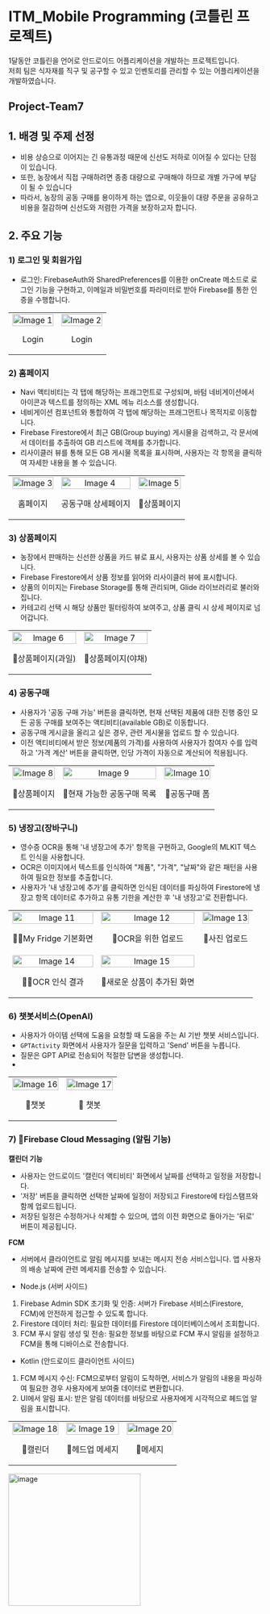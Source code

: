 # ITM_Mobile Programming (코틀린 프로젝트)
1달동안 코틀린을 언어로 안드로이드 어플리케이션을 개발하는 프로젝트입니다.<br/>
저희 팀은 식자재를 직구 및 공구할 수 있고 인벤토리를 관리할 수 있는 어플리케이션을 개발하였습니다.

## Project-Team7 

## 1. 배경 및 주제 선정
+ 비용 상승으로 이어지는 긴 유통과정 때문에 신선도 저하로 이어질 수 있다는 단점이 있습니다.<br/> 
+ 또한, 농장에서 직접 구매하려면 종종 대량으로 구매해야 하므로 개별 가구에 부담이 될 수 있습니다
+ 따라서, 농장의 공동 구매를 용이하게 하는 앱으로, 이웃들이 대량 주문을 공유하고 비용을 절감하며 신선도와 저렴한 가격을 보장하고자 합니다. 


## 2. 주요 기능

### 1) 로그인 및 회원가입 
+ 로그인: FirebaseAuth와 SharedPreferences를 이용한 onCreate 메소드로 로그인 기능을 구현하고, 이메일과 비밀번호를 파라미터로 받아 Firebase를 통한 인증을 수행합니다.

<table style="width: 100%;">
  <tr>
    <td style="text-align: center;">
      <img src="https://github.com/gumchinjun/VeggieNeighbor/assets/97167373/5d73974f-6502-4767-aa40-6a332799db84" alt="Image 1" style="width: 100%;">
      <p>Login</p>
    </td>
    <td style="text-align: center;">
      <img src="https://github.com/gumchinjun/VeggieNeighbor/assets/97167373/c8312704-e39f-4899-bbca-158abb5294aa" alt="Image 2" style="width: 100%;">
      <p>Login</p>
    </td>
  </tr>
</table>

### 2) 홈페이지
+ Navi 액티비티는 각 탭에 해당하는 프래그먼트로 구성되며, 바텀 네비게이션에서 아이콘과 텍스트를 정의하는 XML 메뉴 리소스를 생성합니다.
+ 네비게이션 컴포넌트와 통합하여 각 탭에 해당하는 프래그먼트나 목적지로 이동합니다.
+ Firebase Firestore에서 최근 GB(Group buying) 게시물을 검색하고, 각 문서에서 데이터를 추출하여 GB 리스트에 객체를 추가합니다.
+ 리사이클러 뷰를 통해 모든 GB 게시물 목록을 표시하며, 사용자는 각 항목을 클릭하여 자세한 내용을 볼 수 있습니다.
  
<table style="width: 100%;">
  <tr>
    <td style="text-align: center;">
      <img src="https://github.com/gumchinjun/gumchinjun.github.io/assets/97167373/96d3d81a-9aac-4956-b034-87a372d16071" alt="Image 3" style="width: 100%;">
      <p>홈페이지</p>
    </td>
    <td style="text-align: center;">
      <img src="https://github.com/gumchinjun/gumchinjun.github.io/assets/97167373/6ac9102a-c35b-4e98-903a-bf2ed3fd2888" alt="Image 4" style="width: 100%;">
      <p>공동구매 상세페이지</p>
    </td>
    <td style="text-align: center;">
      <img src="https://github.com/gumchinjun/gumchinjun.github.io/assets/97167373/1c258196-8b66-412d-ab54-9c9a79e902f0" alt="Image 5" style="width: 100%;">
      <p>상품페이지</p>
    </td>
  </tr>
</table>

### 3) 상품페이지
+ 농장에서 판매하는 신선한 상품을 카드 뷰로 표시, 사용자는 상품 상세를 볼 수 있습니다.
+ Firebase Firestore에서 상품 정보를 읽어와 리사이클러 뷰에 표시합니다.
+ 상품의 이미지는 Firebase Storage를 통해 관리되며, Glide 라이브러리로 불러와집니다.
+ 카테고리 선택 시 해당 상품만 필터링하여 보여주고, 상품 클릭 시 상세 페이지로 넘어갑니다.
  
<table style="width: 100%;">
  <tr>
    <td style="text-align: center;">
      <img src="https://github.com/gumchinjun/gumchinjun.github.io/assets/97167373/1c258196-8b66-412d-ab54-9c9a79e902f0" alt="Image 6" style="width: 100%;">
      <p>상품페이지(과일)</p>
    </td>
    <td style="text-align: center;">
      <img src="https://github.com/gumchinjun/gumchinjun.github.io/assets/97167373/973bc1c3-2b95-4d91-aa47-7522ce68e349" alt="Image 7" style="width: 100%;">
      <p>상품페이지(야채)</p>
    </td>
  </tr>
</table>

### 4) 공동구매
+ 사용자가 '공동 구매 가능' 버튼을 클릭하면, 현재 선택된 제품에 대한 진행 중인 모든 공동 구매를 보여주는 액티비티(available GB)로 이동합니다.
+ 공동구매 게시글을 올리고 싶은 경우, 관련 게시물을 업로드 할 수 있습니다.
+ 이전 액티비티에서 받은 정보(제품의 가격)를 사용하여 사용자가 참여자 수를 입력하고 '가격 계산' 버튼을 클릭하면, 인당 가격이 자동으로 계산되어 적용됩니다.

<table style="width: 100%;">
  <tr>
    <td style="text-align: center;">
      <img src="https://github.com/gumchinjun/gumchinjun.github.io/assets/97167373/e9620f03-0d08-44bd-8220-3ab76ea45d1c" alt="Image 8" style="width: 100%;">
      <p>상품페이지</p>
    </td>
    <td style="text-align: center;">
      <img src="https://github.com/gumchinjun/gumchinjun.github.io/assets/97167373/29aafd42-cdfd-4476-a277-a55ff24780fa" alt="Image 9" style="width: 100%;">
      <p>현재 가능한 공동구매 목록</p>
    </td>
        <td style="text-align: center;">
      <img src="https://github.com/gumchinjun/gumchinjun.github.io/assets/97167373/1d37b64d-e8b9-4edc-ab6c-aebdc992ffdc" alt="Image 10" style="width: 100%;">
      <p>공동구매 폼</p>
    </td>
  </tr>
</table>

### 5) 냉장고(장바구니)
+ 영수증 OCR을 통해 '내 냉장고에 추가' 항목을 구현하고, Google의 MLKIT 텍스트 인식을 사용합니다.
+ OCR은 이미지에서 텍스트를 인식하여 "제품", "가격", "날짜"와 같은 패턴을 사용하여 필요한 정보를 추출합니다.
+ 사용자가 '내 냉장고에 추가'를 클릭하면 인식된 데이터를 파싱하여 Firestore에 냉장고 항목 데이터로 추가하고 유통 기한을 계산한 후 '내 냉장고'로 전환합니다.

<table style="width: 100%;">
  <tr>
    <td style="text-align: center;">
      <img src="https://github.com/gumchinjun/gumchinjun.github.io/assets/97167373/57bd293a-186f-4b6c-bc87-aad4e93c2a56" alt="Image 11" style="width: 100%;">
      <p>My Fridge 기본화면</p>
    </td>
    <td style="text-align: center;">
      <img src="https://github.com/gumchinjun/gumchinjun.github.io/assets/97167373/aa01b1e6-e29e-466b-8463-b65ba7198b4d" alt="Image 12" style="width: 100%;">
      <p>OCR을 위한 업로드</p>
    </td>
    <td style="text-align: center;">
      <img src="https://github.com/gumchinjun/gumchinjun.github.io/assets/97167373/7fd5d7d5-8696-432b-b17b-c909462f91e9" alt="Image 13" style="width: 100%;">
      <p>사진 업로드</p>
    </td>
  </tr>
  <tr>
    <td style="text-align: center;">
      <img src="https://github.com/gumchinjun/gumchinjun.github.io/assets/97167373/c4b09d1a-47a9-4df3-828e-fa7fded52a8b" alt="Image 14" style="width: 100%;">
      <p>OCR 인식 결과</p>
    </td>
    <td style="text-align: center;">
      <img src="https://github.com/gumchinjun/gumchinjun.github.io/assets/97167373/3edaa379-7c88-44c5-9b7d-5d56d2bd7f03" alt="Image 15" style="width: 100%;">
      <p>새로운 상품이 추가된 화면</p>
    </td>
  </tr>
</table>

### 6) 챗봇서비스(OpenAI)
+ 사용자가 아이템 선택에 도움을 요청할 때 도움을 주는 AI 기반 챗봇 서비스입니다.
+ `GPTActivity` 화면에서 사용자가 질문을 입력하고 'Send' 버튼을 누릅니다.
+ 질문은 GPT API로 전송되어 적절한 답변을 생성합니다.
+ 
<table style="width: 100%;">
  <tr>
    <td style="text-align: center;">
      <img src="https://github.com/gumchinjun/gumchinjun.github.io/assets/97167373/0292a095-216e-493d-b6ab-2b21c9aaf6c2" alt="Image 16" style="width: 100%;">
      <p> 챗봇 </p>
    </td>
    <td style="text-align: center;">
      <img src="https://github.com/gumchinjun/gumchinjun.github.io/assets/97167373/0b80c8aa-e84c-4ce0-8b00-1c2b66d0117f" alt="Image 17" style="width: 100%;">
      <p> 챗봇 </p>
    </td>
  </tr>
</table>

### 7) Firebase Cloud Messaging (알림 기능)
**캘린더 기능**
+ 사용자는 안드로이드 '캘린더 액티비티' 화면에서 날짜를 선택하고 일정을 저장합니다.
+ '저장' 버튼을 클릭하면 선택한 날짜에 일정이 저장되고 Firestore에 타임스탬프와 함께 업로드됩니다.
+ 저장된 일정은 수정하거나 삭제할 수 있으며, 앱의 이전 화면으로 돌아가는 '뒤로' 버튼이 제공됩니다.

**FCM**
+ 서버에서 클라이언트로 알림 메시지를 보내는 메시지 전송 서비스입니다. 앱 사용자의 배송 날짜에 관련 메세지를 전송할 수 있습니다.

- Node.js (서버 사이드)
1. Firebase Admin SDK 초기화 및 인증: 서버가 Firebase 서비스(Firestore, FCM)에 안전하게 접근할 수 있도록 합니다.
2. Firestore 데이터 처리: 필요한 데이터를 Firestore 데이터베이스에서 조회합니다.
3. FCM 푸시 알림 생성 및 전송: 필요한 정보를 바탕으로 FCM 푸시 알림을 설정하고 FCM을 통해 디바이스로 전송합니다.

- Kotlin (안드로이드 클라이언트 사이드)
1. FCM 메시지 수신: FCM으로부터 알림이 도착하면, 서비스가 알림의 내용을 파싱하여 필요한 경우 사용자에게 보여줄 데이터로 변환합니다.
2. UI에서 알림 표시: 받은 알림 데이터를 바탕으로 사용자에게 시각적으로 헤드업 알림을 표시합니다.

<table style="width: 100%;">
  <tr>
    <td style="text-align: center;">
      <img src="https://github.com/gumchinjun/gumchinjun.github.io/assets/97167373/c81ac6ae-eb98-47c4-93f4-e0348543b351" alt="Image 18" style="width: 100%;">
      <p>캘린더</p>
    </td>
    <td style="text-align: center;">
      <img src="https://github.com/gumchinjun/gumchinjun.github.io/assets/97167373/a6e2ca2b-3c43-4638-83d1-28a3decab6fa" alt="Image 19" style="width: 100%;">
      <p>헤드업 메세지</p>
    </td>
    <td style="text-align: center;">
      <img src="https://github.com/gumchinjun/gumchinjun.github.io/assets/97167373/fb97fe78-253b-4017-83e4-6a5168c5c1f6" alt="Image 20" style="width: 100%;">
      <p>메세지</p>
    </td>
  </tr>
</table>

<img width="262" alt="image" src="https://github.com/gumchinjun/gumchinjun.github.io/assets/97167373/a5b2de6b-04af-4d01-9b5e-302c53a5d1de">

